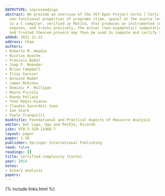 ```yaml
---
ENTRYTYPE: inproceedings
abstract: We provide an overview of the FET-Open Project CerCo (`Certified Complexity'). Our main achievement is the development of a technique for analysing
  non-functional properties of programs (time, space) at the source level with little or no loss of accuracy and a small trusted code base. The core component
  is a C compiler, verified in Matita, that produces an instrumented copy of the source code in addition to generating object code. This instrumentation
  exposes, and tracks precisely, the actual (non-asymptotic) computational cost of the input program at the source level. Untrusted invariant generators
  and trusted theorem provers may then be used to compute and certify the parametric execution time of the code.
added: 2021-11-22
address: Cham
authors:
- Roberto M. Amadio
- Nicolas Ayache
- Francois Bobot
- Jaap P. Boender
- Brian Campbell
- Ilias Garnier
- Antoine Madet
- James McKinna
- Dominic P. Mulligan
- Mauro Piccolo
- Randy Pollack
- Yann Régis-Gianas
- Claudio Sacerdoti Coen
- Ian Stark
- Paolo Tranquilli
booktitle: Foundational and Practical Aspects of Resource Analysis
editor: Dal Lago, Ugo and Pe{ñ}a, Ricardo
isbn: 978-3-319-12466-7
layout: paper
pages: 1-18
publisher: Springer International Publishing
read: false
readings: []
title: Certified complexity (CerCo)
year: 2014
notes:
- binary analysis
papers:
---
```

{% include links.html %}
